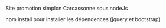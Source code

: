 Site promotion simplon Carcassonne sous nodeJs  


npm install pour installer les dépendences (jquery et bootstrap)
